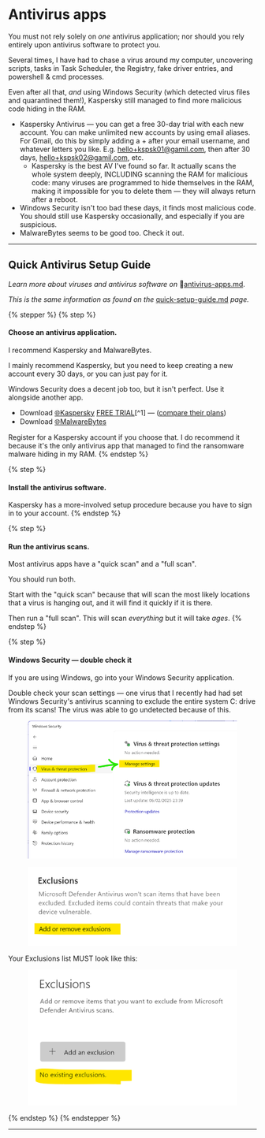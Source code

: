 # Antivirus apps

You must not rely solely on _one_ antivirus application; nor should you rely entirely upon antivirus software to protect you.

Several times, I have had to chase a virus around my computer, uncovering scripts, tasks in Task Scheduler, the Registry, fake driver entries, and powershell & cmd processes.

Even after all that, _and_ using Windows Security (which detected virus files and quarantined them!), Kaspersky still managed to find more malicious code hiding in the RAM.

* Kaspersky Antivirus — you can get a free 30-day trial with each new account. You can make unlimited new accounts by using email aliases. For Gmail, do this by simply adding a + after your email username, and whatever letters you like. E.g. hello+kspsk01@gamil.com, then after 30 days, hello+kspsk02@gamil.com, etc.
  * Kaspersky is the best AV I've found so far. It actually scans the whole system deeply, INCLUDING scanning the RAM for malicious code: many viruses are programmed to hide themselves in the RAM, making it impossible for you to delete them — they will always return after a reboot.
* Windows Security isn't too bad these days, it finds most malicious code. You should still use Kaspersky occasionally, and especially if you are suspicious.
* MalwareBytes seems to be good too. Check it out.

***

## Quick Antivirus Setup Guide

_Learn more about viruses and antivirus software on_ 📄[antivirus-apps.md](antivirus-apps.md "mention").

_This is the same information as found on the_ [quick-setup-guide.md](quick-setup-guide.md "mention") _page._

{% stepper %}
{% step %}
#### Choose an antivirus application.

I recommend Kaspersky and MalwareBytes.

I mainly recommend Kaspersky, but you need to keep creating a new account every 30 days, or you can just pay for it.

Windows Security does a decent job too, but it isn't perfect. Use it alongside another app.

* Download [🌐Kaspersky](https://www.kaspersky.com/downloads/standard-free-trial) [FREE TRIAL](antivirus-apps.md#user-content-fn-1)\[^1] — ([compare their plans](https://www.kaspersky.com/downloads#compare-table))
* Download [🌐MalwareBytes](https://www.malwarebytes.com/mwb-download)

Register for a Kaspersky account if you choose that. I do recommend it because it's the only antivirus app that managed to find the ransomware malware hiding in my RAM.
{% endstep %}

{% step %}
#### Install the antivirus software.

Kaspersky has a more-involved setup procedure because you have to sign in to your account.
{% endstep %}

{% step %}
#### Run the antivirus scans.

Most antivirus apps have a "quick scan" and a "full scan".

You should run both.

Start with the "quick scan" because that will scan the most likely locations that a virus is hanging out, and it will find it quickly if it is there.

Then run a "full scan". This will scan _everything_ but it will take _ages_.
{% endstep %}

{% step %}
#### Windows Security — double check it

If you are using Windows, go into your Windows Security application.

Double check your scan settings — one virus that I recently had had set Windows Security's antivirus scanning to exclude the entire system C: drive from its scans! The virus was able to go undetected because of this.

<figure><img src="../.gitbook/assets/image (8).png" alt=""><figcaption></figcaption></figure>

<figure><img src="../.gitbook/assets/image (9).png" alt=""><figcaption></figcaption></figure>

Your Exclusions list MUST look like this:

<figure><img src="../.gitbook/assets/image (10).png" alt=""><figcaption></figcaption></figure>
{% endstep %}
{% endstepper %}

***
